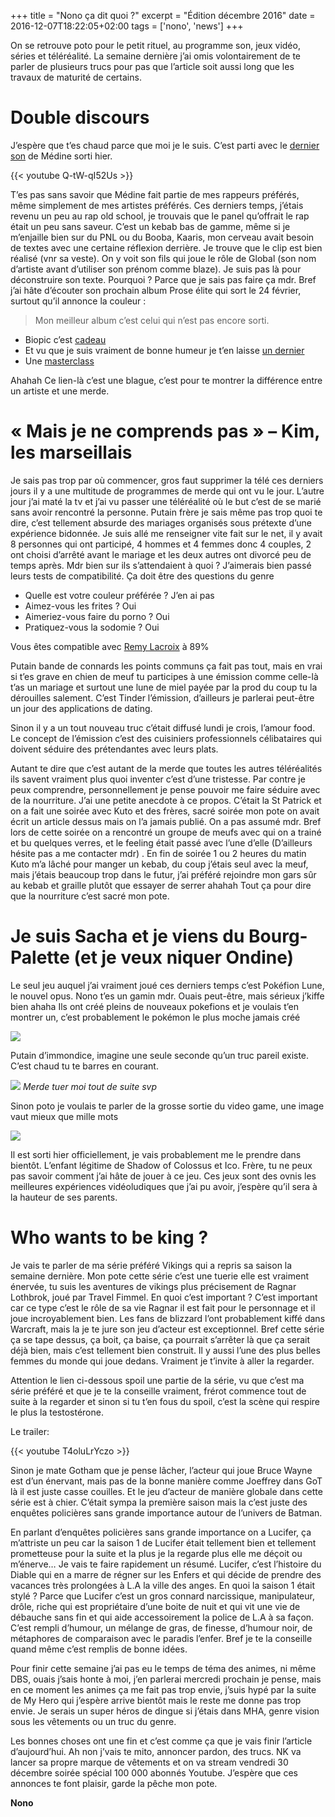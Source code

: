 +++
title = "Nono ça dit quoi ?"
excerpt = "Édition décembre 2016"
date = 2016-12-07T18:22:05+02:00
tags = ['nono', 'news']
+++

On se retrouve poto pour le petit rituel, au programme son, jeux vidéo, séries et téléréalité. La semaine dernière j’ai omis volontairement de te parler de plusieurs trucs pour pas que l’article soit aussi long que les travaux de maturité de certains.

# Double discours

J’espère que t’es chaud parce que moi je le suis. C’est parti avec le [dernier son](https://youtu.be/Q-tW-qI52Us?feature=shared) de Médine sorti hier.

{{< youtube Q-tW-qI52Us >}}

T’es pas sans savoir que Médine fait partie de mes rappeurs préférés, même simplement de mes artistes préférés. Ces derniers temps, j’étais revenu un peu au rap old school, je trouvais que le panel qu’offrait le rap était un peu sans saveur. C’est un kebab bas de gamme, même si je m’enjaille bien sur du PNL ou du Booba, Kaaris, mon cerveau avait besoin de textes avec une certaine réflexion derrière. Je trouve que le clip est bien réalisé (vnr sa veste). On y voit son fils qui joue le rôle de Global (son nom d’artiste avant d’utiliser son prénom comme blaze). Je suis pas là pour déconstruire son texte. Pourquoi ? Parce que je sais pas faire ça mdr.  Bref j’ai hâte d’écouter son prochain album Prose élite qui sort le 24 février, surtout qu’il annonce la couleur :

> Mon meilleur album c’est celui qui n’est pas encore sorti.

- Biopic c’est [cadeau](https://youtu.be/HGX6xtyvepI?feature=shared)
- Et vu que je suis vraiment de bonne humeur je t’en laisse [un dernier](https://youtu.be/Kz1--xKCS_g?feature=shared)
- Une [masterclass](https://youtu.be/Kz1--xKCS_g?feature=shared)

Ahahah Ce lien-là c’est une blague, c’est pour te montrer la différence entre un artiste et une merde.

# « Mais je ne comprends pas » – Kim, les marseillais

Je sais pas trop par où commencer, gros faut supprimer la télé ces derniers jours il y a une multitude de programmes de merde qui ont vu le jour. L’autre jour j’ai maté la tv et j’ai vu passer une téléréalité où le but c’est de se marié sans avoir rencontré la personne.  Putain frère je sais même pas trop quoi te dire, c’est tellement absurde des mariages organisés sous prétexte d’une expérience bidonnée. Je suis allé me renseigner vite fait sur le net, il y avait 8 personnes qui ont participé, 4 hommes et 4 femmes donc 4 couples, 2 ont choisi d’arrêté avant le mariage et les deux autres ont divorcé peu de temps après. Mdr bien sur ils s’attendaient à quoi ? J’aimerais bien passé leurs tests de compatibilité. Ça doit être des questions du genre

- Quelle est votre couleur préférée ? J’en ai pas
- Aimez-vous les frites ? Oui
- Aimeriez-vous faire du porno ? Oui
- Pratiquez-vous la sodomie ? Oui

Vous êtes compatible avec [Remy Lacroix](https://www.xnxx.com/video-w3x9197/bangbros_-_petite_babe_with_nice_big_ass_on_all_fours_taking_it_up_the_butt) à 89%

Putain bande de connards les points communs ça fait pas tout, mais en vrai si t’es grave en chien de meuf tu participes à une émission comme celle-là t’as un mariage et surtout une lune de miel payée par la prod du coup tu la dérouilles salement. C’est Tinder l’émission, d’ailleurs je parlerai peut-être un jour des applications de dating.

Sinon il y a un tout nouveau truc c’était diffusé lundi je crois, l’amour food. Le concept de l’émission c’est des cuisiniers professionnels célibataires qui doivent séduire des prétendantes avec leurs plats.

Autant te dire que c’est autant de la merde que toutes les autres téléréalités ils savent vraiment plus quoi inventer c’est d’une tristesse. Par contre je peux comprendre, personnellement je pense pouvoir me faire séduire avec de la nourriture. J’ai une petite anecdote à ce propos. C’était la St Patrick et on a fait une soirée avec Kuto et des frères, sacré soirée mon pote on avait écrit un article dessus mais on l’a jamais publié. On a pas assumé mdr. Bref lors de cette soirée on a rencontré un groupe de meufs avec qui on a trainé et bu quelques verres, et le feeling était passé avec l’une d’elle (D’ailleurs hésite pas a me contacter mdr) . En fin de soirée 1 ou 2 heures du matin Kuto m’a lâché pour manger un kebab, du coup j’étais seul avec la meuf, mais j’étais beaucoup trop dans le futur, j’ai préféré rejoindre mon gars sûr au kebab et graille plutôt que essayer de serrer ahahah Tout ça pour dire que la nourriture c’est sacré mon pote.

# Je suis Sacha et je viens du Bourg-Palette (et je veux niquer Ondine)

Le seul jeu auquel j’ai vraiment joué ces derniers temps c’est Pokéfion Lune, le nouvel opus. Nono t’es un gamin mdr. Ouais peut-être, mais sérieux j’kiffe bien ahaha Ils ont créé pleins de nouveaux pokefions et je voulais t’en montrer un, c’est probablement le pokémon le plus moche jamais créé

![](images/1.png)

Putain d’immondice, imagine une seule seconde qu’un truc pareil existe. C’est chaud tu te barres en courant.

![](images/2.jpg)
*Merde tuer moi tout de suite svp*

Sinon poto je voulais te parler de la grosse sortie du video game, une image vaut mieux que mille mots

![](images/3.png)

Il est sorti hier officiellement, je vais probablement me le prendre dans bientôt. L’enfant légitime de Shadow of Colossus et Ico. Frère, tu ne peux pas savoir comment j’ai hâte de jouer à ce jeu.  Ces jeux sont des ovnis les meilleures expériences vidéoludiques que j’ai pu avoir, j’espère qu’il sera à la hauteur de ses parents.

# Who wants to be king ?

Je vais te parler de ma série préféré Vikings qui a repris sa saison la semaine dernière. Mon pote cette série c’est une tuerie elle est vraiment énervée, tu suis les aventures de vikings plus précisement de Ragnar Lothbrok, joué par Travel Fimmel. En quoi c’est important ? C’est important car ce type c’est le rôle de sa vie Ragnar il est fait pour le personnage et il joue incroyablement bien. Les fans de blizzard l’ont probablement kiffé dans Warcraft, mais la je te jure son jeu d’acteur est exceptionnel. Bref cette série ça se tape dessus, ça boit, ça baise, ça pourrait s’arrêter là que ça serait déjà bien, mais c’est tellement bien construit. Il y aussi l’une des plus belles femmes du monde qui joue dedans. Vraiment je t’invite à aller la regarder.

Attention le lien ci-dessous spoil une partie de la série, vu que c’est ma série préféré et que je te la conseille vraiment, frérot commence tout de suite à la regarder et sinon si tu t’en fous du spoil, c’est la scène qui respire le plus la testostérone.

Le trailer:

{{< youtube T4oluLrYczo >}}

Sinon je mate Gotham que je pense lâcher, l’acteur qui joue Bruce Wayne est d’un énervant, mais pas de la bonne manière comme Joeffrey dans GoT là il est juste casse couilles. Et le jeu d’acteur de manière globale dans cette série est à chier. C’était sympa la première saison mais la c’est juste des enquêtes policières sans grande importance autour de l’univers de Batman.

En parlant d’enquêtes policières sans grande importance on a Lucifer, ça m’attriste un peu car la saison 1 de Lucifer était tellement bien et tellement prometteuse pour la suite et la plus je la regarde plus elle me déçoit ou m’énerve… Je vais te faire rapidement un résumé. Lucifer, c’est l’histoire du Diable qui en a marre de régner sur les Enfers et qui décide de prendre des vacances très prolongées à L.A la ville des anges. En quoi la saison 1 était stylé ? Parce que Lucifer c’est un gros connard narcissique, manipulateur, drôle, riche qui est propriétaire d’une boite de nuit et qui vit une vie de débauche sans fin et qui aide accessoirement la police de L.A à sa façon. C’est rempli d’humour, un mélange de gras, de finesse, d’humour noir, de métaphores de comparaison avec le paradis l’enfer. Bref je te la conseille quand même c’est remplis de bonne idées.

Pour finir cette semaine j’ai pas eu le temps de téma des animes, ni même DBS, ouais j’sais honte à moi, j’en parlerai mercredi prochain je pense, mais en ce moment les animes ça me fait pas trop envie, j’suis hypé par la suite de My Hero qui j’espère arrive bientôt mais le reste me donne pas trop envie. Je serais un super héros de dingue si j’étais dans MHA, genre vision sous les vêtements ou un truc du genre.

Les bonnes choses ont une fin et c’est comme ça que je vais finir l’article d’aujourd’hui. Ah non j’vais te mito, annoncer pardon, des trucs. NK va lancer sa propre marque de vêtements et on va stream vendredi 30 décembre soirée spécial 100 000 abonnés Youtube.  J’espère que ces annonces te font plaisir, garde la pêche mon pote.

__Nono__